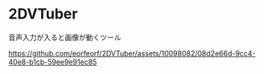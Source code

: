 # 2DVTuber
音声入力が入ると画像が動くツール

https://github.com/eorfeorf/2DVTuber/assets/10098082/08d2e66d-9cc4-40e8-b1cb-59ee9e91ec85

